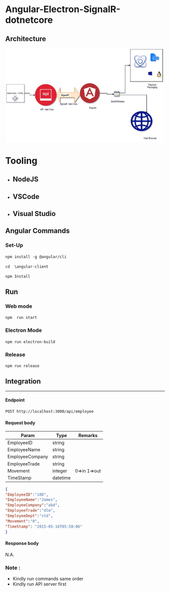 ﻿# Angular-Electron-SignalR-dotnetcore

## Architecture
![alt text](https://github.com/Phanindra208/Angular-Electron-SignalR-dotnetcore/blob/master/Untitled%20Diagram%20(1).jpg)
# Tooling 
   - ##  NodeJS 
   - ##  VSCode 
   - ## Visual Studio 


## Angular Commands 
### Set-Up

`npm install -g @angular/cli`

`cd  \angular-client`

`npm Install` 
## Run 
### Web mode 
`npm  run start` 

### Electron Mode 
`npm run electron-build` 

### Release 
`npm run release`
## Integration 
---

#### Endpoint
``` http
POST http://localhost:3000/api/employee
```

#### Request body
| Param | Type | Remarks |
| --- | --- | --- |
| EmployeeID | string |  |
| EmployeeName | string | |
| EmployeeCompany | string|  |
| EmployeeTrade | string |   |
| Movement | integer | 0=>in 1=>out  |
| TimeStamp | datetime |   |
```json
{
"EmployeeID":"100",
"EmployeeName":"James",
"EmployeeCompany":"abd",
"EmployeeTrade":"dlm",
"EmployeeDept":"std",
"Movement":"0",
"TimeStamp": "2015-05-16T05:50:06"
}
```
#### Response body
N.A.




### Note :
- Kindly run commands same order 
- Kindly run API server first

